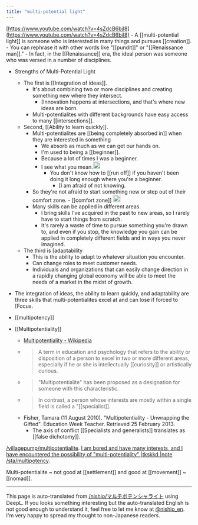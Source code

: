 ```yaml
---
title: "multi-potential light"
---
```


[https://www.youtube.com/watch?v=4sZdcB6bjI8](https://www.youtube.com/watch?v=4sZdcB6bjI8)
    - A [[multi-potential light]] is someone who is interested in many things and pursues [[creation]].
    - You can rephrase it with other words like "[[pundit]]" or "[[Renaissance man]]."
    - In fact, in the [[Renaissance]] era, the ideal person was someone who was versed in a number of disciplines.
- Strengths of Multi-Potential Light
    - The first is [[Integration of ideas]].
        - It's about combining two or more disciplines and creating something new where they intersect.
            - [Innovation happens at intersections, and that's where new ideas are born.
        - Multi-potentialites with different backgrounds have easy access to many [[intersections]].
    - Second, [[Ability to learn quickly]].
        - Multi-potentialites are [[being completely absorbed in]] when they are interested in something
            - We absorb as much as we can get our hands on.
            - I'm used to being a [[beginner]].
            - Because a lot of times I was a beginner.
            - I see what you mean.<img src='https://scrapbox.io/api/pages/nishio-en/nishio/icon' alt='nishio.icon' height="19.5"/>
                - You don't know how to [[run off]] if you haven't been doing it long enough where you're a beginner.
                    - [I am afraid of not knowing.
        - So they're not afraid to start something new or step out of their comfort zone.
                - [[comfort zone]] <img src='https://scrapbox.io/api/pages/nishio-en/nishio/icon' alt='nishio.icon' height="19.5"/>
        - Many skills can be applied in different areas.
            - I bring skills I've acquired in the past to new areas, so I rarely have to start things from scratch.
            - It's rarely a waste of time to pursue something you're drawn to, and even if you stop, the knowledge you gain can be applied in completely different fields and in ways you never imagined.
    - The third is [adaptability
        - This is the ability to adapt to whatever situation you encounter.
        - Can change roles to meet customer needs.
        - Individuals and organizations that can easily change direction in a rapidly changing global economy will be able to meet the needs of a market in the midst of growth.
- The integration of ideas, the ability to learn quickly, and adaptability are three skills that multi-potentialites excel at and can lose if forced to [Focus.


- [[multipotency]]
- [[Multipotentiality]]
    - [Multipotentiality - Wikipedia](https://en.wikipedia.org/wiki/Multipotentiality)
    - > A term in education and psychology that refers to the ability or disposition of a person to excel in two or more different areas, especially if he or she is intellectually [[curiosity]] or artistically curious.
    - >  "Multipotentialite" has been proposed as a designation for someone with this characteristic.
    - > In contrast, a person whose interests are mostly within a single field is called a "[[specialist]].
    - Fisher, Tamara (11 August 2010). "Multipotentiality - Unwrapping the Gifted". Education Week Teacher. Retrieved 25 February 2013.
        - The axis of conflict [[Specialists and generalists]] translates as [[false dichotomy]].

[/villagepump/multipotentialite](https://scrapbox.io/villagepump/multipotentialite).
[I am bored and have many interests, and I have encountered the possibility of "multi-potentiality" |tkskkd |note](https://note.com/kkd/n/n6b29ad0cb320)
[/sta/multipotency](https://scrapbox.io/sta/multipotency).

Multi-potentialite ~ not good at [[settlement]] and good at [[movement]] ~ [[nomad]].

---
This page is auto-translated from [/nishio/マルチポテンシャライト](https://scrapbox.io/nishio/マルチポテンシャライト) using DeepL. If you looks something interesting but the auto-translated English is not good enough to understand it, feel free to let me know at [@nishio_en](https://twitter.com/nishio_en). I'm very happy to spread my thought to non-Japanese readers.